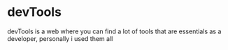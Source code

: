 # devTools
devTools is a web where you can find a lot of tools that are essentials as a developer,
personally i used them all
